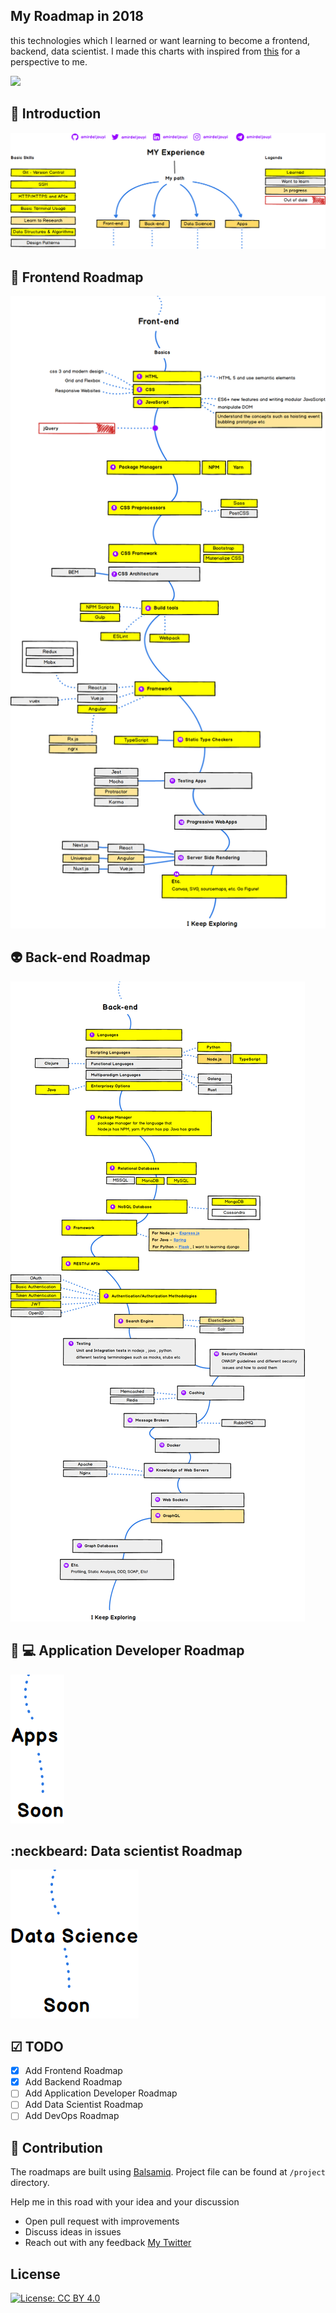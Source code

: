 ## My Roadmap in 2018

 this technologies which I learned or want learning to become a frontend, backend, data scientist. I  made this charts with inspired from [this](https://github.com/kamranahmedse/developer-roadmap) for a perspective to me.

![](./split.png)

## 🚀 Introduction

![](./images/Intro.png)

## 🎨 Frontend Roadmap

![](./images/Front-end.png)

## 👽 Back-end Roadmap

![](./images/Back-end.png)

## :iphone: :computer: Application Developer Roadmap

![](./images/Apps.png)

## :neckbeard: Data scientist Roadmap

![](./images/Data%20Science.png)

## ☑ TODO

- [X] Add Frontend Roadmap
- [X] Add Backend Roadmap
- [ ] Add Application Developer Roadmap
- [ ] Add Data Scientist Roadmap
- [ ] Add DevOps Roadmap

## 👬 Contribution

The roadmaps are built using [Balsamiq](https://balsamiq.com/products/mockups/). Project file can be found at `/project` directory.	

Help me in this road with your idea and your discussion

- Open pull request with improvements
- Discuss ideas in issues 
- Reach out with any feedback [My Twitter](https://twitter.com/amirdeljouyi)

## License


[![License: CC BY 4.0](https://img.shields.io/badge/License-CC0%201.0-brightgreen.svg?style=flat-square)](https://creativecommons.org/licenses/by/4.0/)

